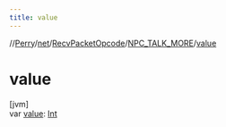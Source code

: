 ```yaml
---
title: value
---
```

//[Perry](../../../../index.html)/[net](../../index.html)/[RecvPacketOpcode](../index.html)/[NPC_TALK_MORE](index.html)/[value](value.html)



# value



[jvm]\
var [value](value.html): [Int](https://kotlinlang.org/api/latest/jvm/stdlib/kotlin/-int/index.html)




